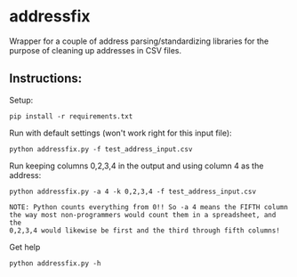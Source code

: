# addressfix
Wrapper for a couple of address parsing/standardizing libraries for the purpose of cleaning up addresses in CSV files.

## Instructions:

Setup:

    pip install -r requirements.txt

Run with default settings (won't work right for this input file):

    python addressfix.py -f test_address_input.csv

Run keeping columns 0,2,3,4 in the output and using column 4 as the address:
    
    python addressfix.py -a 4 -k 0,2,3,4 -f test_address_input.csv
    
    NOTE: Python counts everything from 0!! So -a 4 means the FIFTH column 
    the way most non-programmers would count them in a spreadsheet, and the
    0,2,3,4 would likewise be first and the third through fifth columns!

Get help

    python addressfix.py -h

